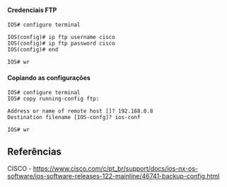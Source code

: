 #### Credenciais FTP
```IOS
IOS# configure terminal

IOS(config)# ip ftp username cisco
IOS(config)# ip ftp password cisco
IOS(config)# end

IOS# wr
```

#### Copiando as configurações
```IOS
IOS# configure terminal
IOS# copy running-config ftp:

Address or name of remote host []? 192.168.0.8
Destination filename [IOS-confg]? ios-conf

IOS# wr
```

## Referências

CISCO - https://www.cisco.com/c/pt_br/support/docs/ios-nx-os-software/ios-software-releases-122-mainline/46741-backup-config.html
